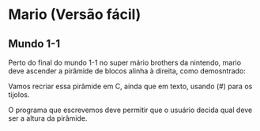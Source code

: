 # Mario (Versão fácil)

## Mundo 1-1

Perto do final do mundo 1-1 no super mário brothers da nintendo, mario deve ascender a pirâmide de blocos alinha à direita, como demosntrado:

Vamos recriar essa pirâmide em C, ainda que em texto, usando (#) para os tijolos.

O programa que escrevemos deve permitir que o usuário decida qual deve ser a altura da pirâmide.
